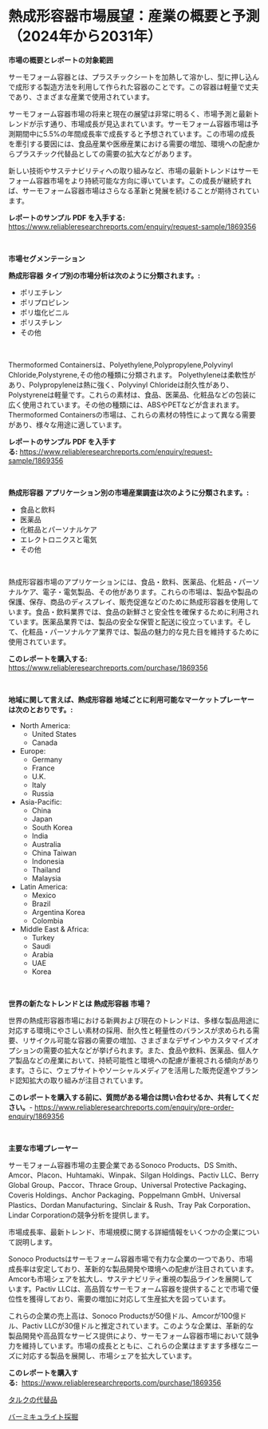 <p><h1>熱成形容器市場展望：産業の概要と予測（2024年から2031年）</h1></p><p><strong>市場の概要とレポートの対象範囲</strong></p>
<p><p>サーモフォーム容器とは、プラスチックシートを加熱して溶かし、型に押し込んで成形する製造方法を利用して作られた容器のことです。この容器は軽量で丈夫であり、さまざまな産業で使用されています。</p><p>サーモフォーム容器市場の将来と現在の展望は非常に明るく、市場予測と最新トレンドが示す通り、市場成長が見込まれています。サーモフォーム容器市場は予測期間中に5.5%の年間成長率で成長すると予想されています。この市場の成長を牽引する要因には、食品産業や医療産業における需要の増加、環境への配慮からプラスチック代替品としての需要の拡大などがあります。</p><p>新しい技術やサステナビリティへの取り組みなど、市場の最新トレンドはサーモフォーム容器市場をより持続可能な方向に導いています。この成長が継続すれば、サーモフォーム容器市場はさらなる革新と発展を続けることが期待されています。</p></p>
<p><strong>レポートのサンプル PDF を入手する:</strong> <a href="https://www.reliableresearchreports.com/enquiry/request-sample/1869356">https://www.reliableresearchreports.com/enquiry/request-sample/1869356</a></p>
<p>&nbsp;</p>
<p><strong>市場セグメンテーション</strong></p>
<p><strong>熱成形容器 タイプ別の市場分析は次のように分類されます。:</strong></p>
<p><ul><li>ポリエチレン</li><li>ポリプロピレン</li><li>ポリ塩化ビニル</li><li>ポリスチレン</li><li>その他</li></ul></p>
<p>&nbsp;</p>
<p><p>Thermoformed Containersは、Polyethylene,Polypropylene,Polyvinyl Chloride,Polystyrene,その他の種類に分類されます。 Polyethyleneは柔軟性があり、Polypropyleneは熱に強く、Polyvinyl Chlorideは耐久性があり、Polystyreneは軽量です。これらの素材は、食品、医薬品、化粧品などの包装に広く使用されています。その他の種類には、ABSやPETなどが含まれます。 Thermoformed Containersの市場は、これらの素材の特性によって異なる需要があり、様々な用途に適しています。</p></p>
<p><strong>レポートのサンプル PDF を入手する:</strong>&nbsp;<a href="https://www.reliableresearchreports.com/enquiry/request-sample/1869356">https://www.reliableresearchreports.com/enquiry/request-sample/1869356</a></p>
<p>&nbsp;</p>
<p><strong> 熱成形容器 アプリケーション別の市場産業調査は次のように分類されます。:</strong></p>
<p><ul><li>食品と飲料</li><li>医薬品</li><li>化粧品とパーソナルケア</li><li>エレクトロニクスと電気</li><li>その他</li></ul></p>
<p>&nbsp;</p>
<p><p>熱成形容器市場のアプリケーションには、食品・飲料、医薬品、化粧品・パーソナルケア、電子・電気製品、その他があります。これらの市場は、製品や製品の保護、保存、商品のディスプレイ、販売促進などのために熱成形容器を使用しています。食品・飲料業界では、食品の新鮮さと安全性を確保するために利用されています。医薬品業界では、製品の安全な保管と配送に役立っています。そして、化粧品・パーソナルケア業界では、製品の魅力的な見た目を維持するために使用されています。</p></p>
<p><strong>このレポートを購入する:</strong>&nbsp; <a href="https://www.reliableresearchreports.com/purchase/1869356">https://www.reliableresearchreports.com/purchase/1869356</a></p>
<p>&nbsp;</p>
<p><strong>地域に関して言えば、熱成形容器 地域ごとに利用可能なマーケットプレーヤーは次のとおりです。:</strong></p>
<p><ul>
    <li>
        North America:
        <ul>
            <li>United States</li>
            <li>Canada</li>
        </ul>
    </li>
    <li>
        Europe:
        <ul>
            <li>Germany</li>
            <li>France</li>
            <li>U.K.</li>
            <li>Italy</li>
            <li>Russia</li>
        </ul>
    </li>
    <li>
        Asia-Pacific:
        <ul>
            <li>China</li>
            <li>Japan</li>
            <li>South Korea</li>
            <li>India</li>
            <li>Australia</li>
            <li>China Taiwan</li>
            <li>Indonesia</li>
            <li>Thailand</li>
            <li>Malaysia</li>
        </ul>
    </li>
    <li>
        Latin America:
        <ul>
            <li>Mexico</li>
            <li>Brazil</li>
            <li>Argentina Korea</li>
            <li>Colombia</li>
        </ul>
    </li>
    <li>
        Middle East & Africa:
        <ul>
            <li>Turkey</li>
            <li>Saudi</li>
            <li>Arabia</li>
            <li>UAE</li>
            <li>Korea</li>
        </ul>
    </li>
    </ul></p>
<p>&nbsp;</p>
<p><strong>世界の新たなトレンドとは 熱成形容器 市場？</strong></p>
<p><p>世界の熱成形容器市場における新興および現在のトレンドは、多様な製品用途に対応する環境にやさしい素材の採用、耐久性と軽量性のバランスが求められる需要、リサイクル可能な容器の需要の増加、さまざまなデザインやカスタマイズオプションの需要の拡大などが挙げられます。また、食品や飲料、医薬品、個人ケア製品などの産業において、持続可能性と環境への配慮が重視される傾向があります。さらに、ウェブサイトやソーシャルメディアを活用した販売促進やブランド認知拡大の取り組みが注目されています。</p></p>
<p><strong>このレポートを購入する前に、質問がある場合は問い合わせるか、共有してください。</strong>- <a href="https://www.reliableresearchreports.com/enquiry/pre-order-enquiry/1869356">https://www.reliableresearchreports.com/enquiry/pre-order-enquiry/1869356</a></p>
<p>&nbsp;</p>
<p><strong>主要な市場プレーヤー</strong></p>
<p><p>サーモフォーム容器市場の主要企業であるSonoco Products、DS Smith、Amcor、Placon、Huhtamaki、Winpak、Silgan Holdings、Pactiv LLC、Berry Global Group、Paccor、Thrace Group、Universal Protective Packaging、Coveris Holdings、Anchor Packaging、Poppelmann GmbH、Universal Plastics、Dordan Manufacturing、Sinclair & Rush、Tray Pak Corporation、Lindar Corporationの競争分析を提供します。</p><p>市場成長率、最新トレンド、市場規模に関する詳細情報をいくつかの企業について説明します。</p><p>Sonoco Productsはサーモフォーム容器市場で有力な企業の一つであり、市場成長率は安定しており、革新的な製品開発や環境への配慮が注目されています。Amcorも市場シェアを拡大し、サステナビリティ重視の製品ラインを展開しています。Pactiv LLCは、高品質なサーモフォーム容器を提供することで市場で優位性を獲得しており、需要の増加に対応して生産拡大を図っています。</p><p>これらの企業の売上高は、Sonoco Productsが50億ドル、Amcorが100億ドル、Pactiv LLCが30億ドルと推定されています。このような企業は、革新的な製品開発や高品質なサービス提供により、サーモフォーム容器市場において競争力を維持しています。市場の成長とともに、これらの企業はますます多様なニーズに対応する製品を展開し、市場シェアを拡大しています。</p></p>
<p><strong>このレポートを購入する:</strong>&nbsp;&nbsp;<a href="https://www.reliableresearchreports.com/purchase/1869356">https://www.reliableresearchreports.com/purchase/1869356</a></p>
<p><p><a href="https://medium.com/@ryleebauch2023/%E3%82%BF%E3%83%AB%E3%82%AF%E4%BB%A3%E6%9B%BF%E5%B8%82%E5%A0%B4-%E5%B8%82%E5%A0%B4%E3%82%B7%E3%82%A7%E3%82%A2-%E5%B8%82%E5%A0%B4%E3%83%88%E3%83%AC%E3%83%B3%E3%83%89-%E3%81%8A%E3%82%88%E3%81%B3%E5%B0%86%E6%9D%A5%E3%81%AE%E6%88%90%E9%95%B7%E3%82%92%E6%8E%A2%E3%82%8B-1e49c09cdb4e">タルクの代替品</a></p><p><a href="https://medium.com/@lindakreitz2023/%E3%83%99%E3%83%AB%E3%83%A0%E3%82%AF%E3%83%A9%E3%82%A4%E3%83%88%E9%89%B1%E6%A5%AD%E5%B8%82%E5%A0%B4-%E3%82%BF%E3%82%A4%E3%83%97-%E7%94%A8%E9%80%94-%E5%9C%B0%E7%90%86%E3%81%AB%E3%82%88%E3%82%8B%E5%8C%85%E6%8B%AC%E7%9A%84%E8%A9%95%E4%BE%A1-818ccf1c48eb">バーミキュライト採掘</a></p></p>